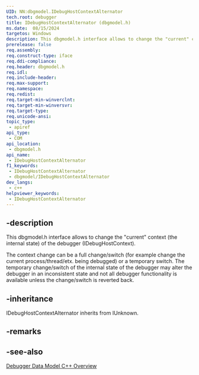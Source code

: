 ```yaml
---
UID: NN:dbgmodel.IDebugHostContextAlternator
tech.root: debugger
title: IDebugHostContextAlternator (dbgmodel.h)
ms.date:  08/15/2024
targetos: Windows
description: This dbgmodel.h interface allows to change the "current" context (the internal state) of the debugger (IDebugHostContext). 
prerelease: false
req.assembly: 
req.construct-type: iface
req.ddi-compliance: 
req.header: dbgmodel.h
req.idl: 
req.include-header: 
req.max-support: 
req.namespace: 
req.redist: 
req.target-min-winverclnt: 
req.target-min-winversvr: 
req.target-type: 
req.unicode-ansi: 
topic_type:
 - apiref
api_type:
 - COM
api_location:
 - dbgmodel.h
api_name:
 - IDebugHostContextAlternator
f1_keywords:
 - IDebugHostContextAlternator
 - dbgmodel/IDebugHostContextAlternator
dev_langs:
 - c++
helpviewer_keywords:
 - IDebugHostContextAlternator
---
```


## -description

This dbgmodel.h interface allows to change the "current" context (the internal state) of the debugger (IDebugHostContext).

The context change can be a full change/switch (for example change the current process/thread/etx. being debugged) or a temporary switch. The temporary change/switch of the internal state of the debugger may alter the debugger in an inconsistent state and not all debugger functionality is available unless the change/switch is reverted back.

## -inheritance

IDebugHostContextAlternator inherits from IUnknown.

## -remarks

## -see-also

[Debugger Data Model C++ Overview](/windows-hardware/drivers/debugger/data-model-cpp-overview)

